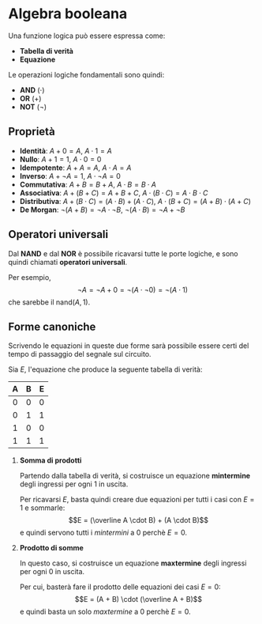 # Algebra booleana

Una funzione logica può essere espressa come:
- **Tabella di verità**
- **Equazione**

Le operazioni logiche fondamentali sono quindi:
- **AND** ($\cdot$)
- **OR** ($+$)
- **NOT** ($\neg$)

## Proprietà

- **Identità**: $A + 0 = A$, $A \cdot 1 = A$
- **Nullo**: $A + 1 = 1$, $A \cdot 0 = 0$
- **Idempotente**: $A + A = A$, $A \cdot A = A$
- **Inverso**: $A + \neg A = 1$, $A \cdot \neg A = 0$
- **Commutativa**: $A + B = B + A$, $A \cdot B = B \cdot A$
- **Associativa**: $A + (B + C) = A + B + C$, $A \cdot (B \cdot C) = A \cdot B \cdot C$
- **Distributiva**: $A + (B \cdot C) = (A \cdot B) + (A \cdot C)$, $A \cdot (B + C) = (A + B) \cdot (A + C)$
- **De Morgan**: $\neg (A + B) = \neg A \cdot \neg B$, $\neg (A \cdot B) = \neg A + \neg B$

## Operatori universali

Dal **NAND** e dal **NOR** è possibile ricavarsi tutte le porte logiche, e sono quindi chiamati **operatori universali**.

Per esempio,
$$\neg A = \neg A + 0 = \neg (A \cdot \neg 0) = \neg (A \cdot 1)$$
che sarebbe il $\mathrm{nand}(A, 1)$.

## Forme canoniche

Scrivendo le equazioni in queste due forme sarà possibile essere certi del tempo di passaggio del segnale sul circuito.

Sia $E$, l'equazione che produce la seguente tabella di verità:

| A | B | E |
|:-:|:-:|:-:|
| 0 | 0 | 0 |
| 0 | 1 | 1 |
| 1 | 0 | 0 |
| 1 | 1 | 1 |

1. **Somma di prodotti**

	Partendo dalla tabella di verità, si costruisce un equazione **mintermine** degli ingressi per ogni $1$ in uscita.

	Per ricavarsi $E$, basta quindi creare due equazioni per tutti i casi con $E = 1$ e sommarle:
	$$E = (\overline A \cdot B) + (A \cdot B)$$
	e quindi servono tutti i _mintermini_ a $0$ perchè $E = 0$.

2. **Prodotto di somme**

	In questo caso, si costruisce un equazione **maxtermine** degli ingressi per ogni $0$ in uscita.

	Per cui, basterà fare il prodotto delle equazioni dei casi $E = 0$:
	$$E = (A + B) \cdot (\overline A + B)$$
	e quindi basta un solo _maxtermine_ a $0$ perchè $E = 0$.
